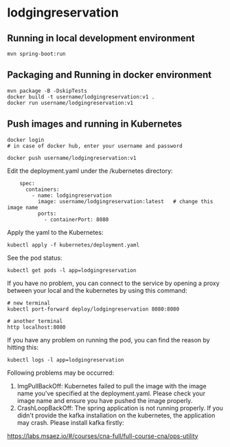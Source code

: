 # lodgingreservation

## Running in local development environment

```
mvn spring-boot:run
```

## Packaging and Running in docker environment

```
mvn package -B -DskipTests
docker build -t username/lodgingreservation:v1 .
docker run username/lodgingreservation:v1
```

## Push images and running in Kubernetes

```
docker login 
# in case of docker hub, enter your username and password

docker push username/lodgingreservation:v1
```

Edit the deployment.yaml under the /kubernetes directory:
```
    spec:
      containers:
        - name: lodgingreservation
          image: username/lodgingreservation:latest   # change this image name
          ports:
            - containerPort: 8080

```

Apply the yaml to the Kubernetes:
```
kubectl apply -f kubernetes/deployment.yaml
```

See the pod status:
```
kubectl get pods -l app=lodgingreservation
```

If you have no problem, you can connect to the service by opening a proxy between your local and the kubernetes by using this command:
```
# new terminal
kubectl port-forward deploy/lodgingreservation 8080:8080

# another terminal
http localhost:8080
```

If you have any problem on running the pod, you can find the reason by hitting this:
```
kubectl logs -l app=lodgingreservation
```

Following problems may be occurred:

1. ImgPullBackOff:  Kubernetes failed to pull the image with the image name you've specified at the deployment.yaml. Please check your image name and ensure you have pushed the image properly.
1. CrashLoopBackOff: The spring application is not running properly. If you didn't provide the kafka installation on the kubernetes, the application may crash. Please install kafka firstly:

https://labs.msaez.io/#/courses/cna-full/full-course-cna/ops-utility

